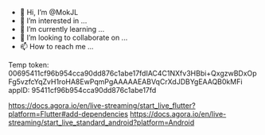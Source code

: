- 👋 Hi, I’m @MokJL
- 👀 I’m interested in ...
- 🌱 I’m currently learning ...
- 💞️ I’m looking to collaborate on ...
- 📫 How to reach me ...

<!---
MokJL/MokJL is a ✨ special ✨ repository because its `README.md` (this file) appears on your GitHub profile.
You can click the Preview link to take a look at your changes.
--->
Temp token: 
00695411cf96b954cca90dd876c1abe17fdIAC4C1NXfv3HBbi+QxgzwBDxOpFg5vzfcYqZvH1roHA8EwPqmPgAAAAAEABVqCrXdJDBYgEAAQB0kMFi
appID: 95411cf96b954cca90dd876c1abe17fd

https://docs.agora.io/en/live-streaming/start_live_flutter?platform=Flutter#add-dependencies
https://docs.agora.io/en/live-streaming/start_live_standard_android?platform=Android
